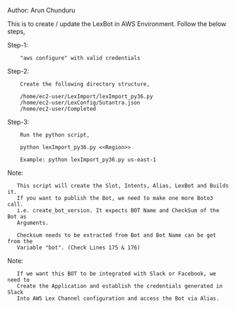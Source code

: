
Author: Arun Chunduru

This is to create / update the LexBot in AWS Environment. Follow the below steps,

Step-1: 

        "aws configure" with valid credentials

Step-2: 

        Create the following directory structure,

        /home/ec2-user/LexImport/lexImport_py36.py
        /home/ec2-user/LexConfig/Sutantra.json
        /home/ec2-user/Completed
        
Step-3: 

        Run the python script,

        python lexImport_py36.py <<Region>>
        
        Example: python lexImport_py36.py us-east-1
        
Note: 

       This script will create the Slot, Intents, Alias, LexBot and Builds it.
       If you want to publish the Bot, we need to make one more Boto3 call.
       i.e. create_bot_version. It expects BOT Name and CheckSum of the Bot as
       Arguments.
       
       Checksum needs to be extracted from Bot and Bot Name can be get from the
       Variable "bot". (Check Lines 175 & 176)
       
Note:

       If we want this BOT to be integrated with Slack or Facebook, we need to
       Create the Application and establish the credentials generated in Slack
       Into AWS Lex Channel configuration and access the Bot via Alias.

   
